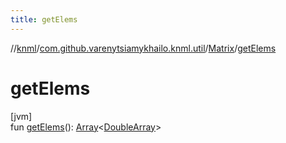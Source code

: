 ```yaml
---
title: getElems
---
```

//[knml](../../../index.html)/[com.github.varenytsiamykhailo.knml.util](../index.html)/[Matrix](index.html)/[getElems](get-elems.html)



# getElems



[jvm]\
fun [getElems](get-elems.html)(): [Array](https://kotlinlang.org/api/latest/jvm/stdlib/kotlin/-array/index.html)&lt;[DoubleArray](https://kotlinlang.org/api/latest/jvm/stdlib/kotlin/-double-array/index.html)&gt;




